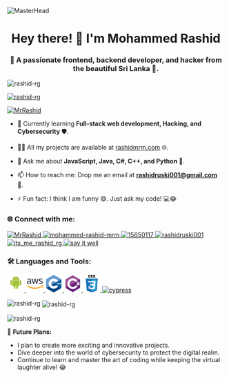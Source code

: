 
![MasterHead](https://mir-s3-cdn-cf.behance.net/project_modules/fs/54b6c068097599.5b50bca476b9b.gif)

<h1 align="center">Hey there! 👋 I'm Mohammed Rashid</h1>
<h3 align="center">🚀 A passionate frontend, backend developer, and hacker from the beautiful Sri Lanka 🌴.</h3>

<p align="left"> <img src="https://komarev.com/ghpvc/?username=rashid-rg&label=Profile%20views&color=0e75b6&style=flat" alt="rashid-rg" /> </p>

<p align="left"> <a href="https://github.com/ryo-ma/github-profile-trophy"><img src="https://github-profile-trophy.vercel.app/?username=rashid-rg" alt="rashid-rg" /></a> </p>

<p align="left"> 
  <a href="https://twitter.com/MrRashid" target="_blank">
    <img src="https://img.shields.io/twitter/follow/MrRashid?logo=twitter&style=for-the-badge" alt="MrRashid" />
  </a> 


  
</p>

- 🌱 Currently learning **Full-stack web development, Hacking, and Cybersecurity** 🛡️.

- 👨‍💻 All my projects are available at [rashidmrm.com](rashidmrm.com) 🌐.

- 💬 Ask me about **JavaScript, Java, C#, C++, and Python** 🐍.

- 📫 How to reach me: Drop me an email at **rashidruski001@gmail.com** 📧.

- ⚡ Fun fact: I think I am funny 😄. Just ask my code! 💻😂

<h3 align="left">🌐 Connect with me:</h3>
<p align="left">
  <a href="https://twitter.com/MrRashid" target="blank">
    <img align="center" src="https://raw.githubusercontent.com/rahuldkjain/github-profile-readme-generator/master/src/images/icons/Social/twitter.svg" alt="MrRashid" height="30" width="40" />
  </a>
  <a href="https://linkedin.com/in/mohammed-rashid-mrm" target="blank">
    <img align="center" src="https://raw.githubusercontent.com/rahuldkjain/github-profile-readme-generator/master/src/images/icons/Social/linked-in-alt.svg" alt="mohammed-rashid-mrm" height="30" width="40" />
  </a>
  <a href="https://stackoverflow.com/users/15650117" target="blank">
    <img align="center" src="https://raw.githubusercontent.com/rahuldkjain/github-profile-readme-generator/master/src/images/icons/Social/stack-overflow.svg" alt="15650117" height="30" width="40" />
  </a>
  <a href="https://codesandbox.com/rashidruski001" target="blank">
    <img align="center" src="https://raw.githubusercontent.com/rahuldkjain/github-profile-readme-generator/master/src/images/icons/Social/codesandbox.svg" alt="rashidruski001" height="30" width="40" />
  </a>
  <a href="https://instagram.com/its_me_rashid_rg" target="blank">
    <img align="center" src="https://raw.githubusercontent.com/rahuldkjain/github-profile-readme-generator/master/src/images/icons/Social/instagram.svg" alt="its_me_rashid_rg" height="30" width="40" />
  </a>
  <a href="https://youtube.com/@sayitwell1" target="blank">
    <img align="center" src="https://raw.githubusercontent.com/rahuldkjain/github-profile-readme-generator/master/src/images/icons/Social/youtube.svg" alt="say it well" height="30" width="40" />
  </a>
</p>

<h3 align="left">🛠️ Languages and Tools:</h3>
<p align="left"> 
  <!-- Add emojis to your tools -->
  <a href="https://developer.android.com" target="_blank" rel="noreferrer"> 
    <img src="https://raw.githubusercontent.com/devicons/devicon/master/icons/android/android-original-wordmark.svg" alt="android" width="40" height="40"/> 
  </a> 
  <a href="https://aws.amazon.com" target="_blank" rel="noreferrer"> 
    <img src="https://raw.githubusercontent.com/devicons/devicon/master/icons/amazonwebservices/amazonwebservices-original-wordmark.svg" alt="aws" width="40" height="40"/> 
  </a> 
  <!-- Add more emojis for your other tools -->
  <a href="https://www.w3schools.com/cpp/" target="_blank" rel="noreferrer">
    <img src="https://raw.githubusercontent.com/devicons/devicon/master/icons/cplusplus/cplusplus-original.svg" alt="cplusplus" width="40" height="40"/>
  </a>
  <a href="https://www.w3schools.com/cs/" target="_blank" rel="noreferrer">
    <img src="https://raw.githubusercontent.com/devicons/devicon/master/icons/csharp/csharp-original.svg" alt="csharp" width="40" height="40"/>
  </a>
  <a href="https://www.w3schools.com/css/" target="_blank" rel="noreferrer">
    <img src="https://raw.githubusercontent.com/devicons/devicon/master/icons/css3/css3-original-wordmark.svg" alt="css3" width="40" height="40"/>
  </a>
  <a href="https://www.cypress.io" target="_blank" rel="noreferrer">
    <img src="https://raw.githubusercontent.com/simple-icons/simple-icons/6e46ec1fc23b60c8fd0d2f2ff46db82e16dbd75f/icons/cypress.svg" alt="cypress" width="40" height="40"/>
  </a>
</p>

<p><img align="left" src="https://github-readme-stats.vercel.app/api/top-langs?username=rashid-rg&show_icons=true&locale=en&layout=compact" alt="rashid-rg" /></p>

<p>&nbsp;<img align="center" src="https://github-readme-stats.vercel.app/api?username=rashid-rg&show_icons=true&locale=en" alt="rashid-rg" /></p>

<p><img align="center" src="https://github-readme-streak-stats.herokuapp.com/?user=rashid-rg&" alt="rashid-rg" /></p>

🚀 **Future Plans:**
- I plan to create more exciting and innovative projects.
- Dive deeper into the world of cybersecurity to protect the digital
realm.
- Continue to learn and master the art of coding while keeping the virtual laughter alive! 😂
